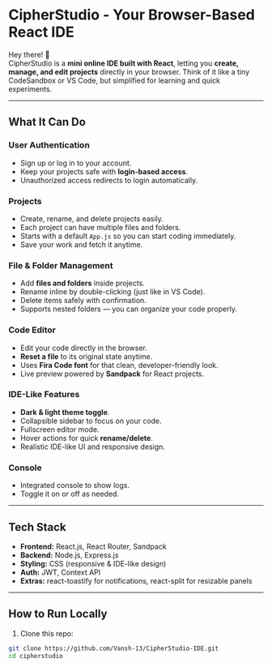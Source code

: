 # CipherStudio - Your Browser-Based React IDE

Hey there! 👋  
CipherStudio is a **mini online IDE built with React**, letting you **create, manage, and edit projects** directly in your browser. Think of it like a tiny CodeSandbox or VS Code, but simplified for learning and quick experiments.

---

## What It Can Do

### User Authentication
- Sign up or log in to your account.
- Keep your projects safe with **login-based access**.
- Unauthorized access redirects to login automatically.

### Projects
- Create, rename, and delete projects easily.
- Each project can have multiple files and folders.
- Starts with a default `App.js` so you can start coding immediately.
- Save your work and fetch it anytime.

### File & Folder Management
- Add **files and folders** inside projects.
- Rename inline by double-clicking (just like in VS Code).
- Delete items safely with confirmation.
- Supports nested folders — you can organize your code properly.

### Code Editor
- Edit your code directly in the browser.
- **Reset a file** to its original state anytime.
- Uses **Fira Code font** for that clean, developer-friendly look.
- Live preview powered by **Sandpack** for React projects.

### IDE-Like Features
- **Dark & light theme toggle**.
- Collapsible sidebar to focus on your code.
- Fullscreen editor mode.
- Hover actions for quick **rename/delete**.
- Realistic IDE-like UI and responsive design.

### Console
- Integrated console to show logs.
- Toggle it on or off as needed.

---

## Tech Stack

- **Frontend:** React.js, React Router, Sandpack  
- **Backend:** Node.js, Express.js  
- **Styling:** CSS (responsive & IDE-like design)  
- **Auth:** JWT, Context API  
- **Extras:** react-toastify for notifications, react-split for resizable panels  

---

## How to Run Locally

1. Clone this repo:

```bash
git clone https://github.com/Vansh-13/CipherStudio-IDE.git
cd cipherstudio
